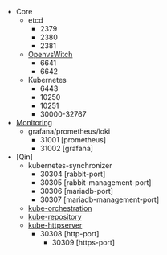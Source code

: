- Core
  - etcd
    - 2379
    - 2380
    - 2381
  - [OpenvsWitch](https://github.com/kubesys/kubernetes-libnvf)
    - 6641
	- 6642
  - Kubernetes
    - 6443
    - 10250
    - 10251
    - 30000-32767
- [Monitoring](prom)
  - grafana/prometheus/loki
    - 31001 [prometheus]
    - 31002 [grafana]
- [Qin]
  - kubernetes-synchronizer
    - 30304 [rabbit-port]
	- 30305 [rabbit-management-port]
    - 30306 [mariadb-port]
    - 30307 [mariadb-management-port]
  - [kube-orchestration](https://github.com/kubesys/kubernetes-orchestration)
  - [kube-repository](https://github.com/kubesys/kubernetes-repository)
  - [kube-httpserver](https://github.com/kubesys/kubernetes-httpserver)
    - 30308 [http-port]
	  - 30309 [https-port]
